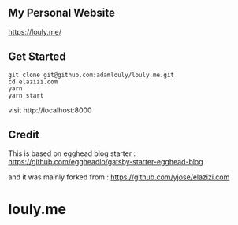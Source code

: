 ## My Personal Website

https://louly.me/

## Get Started

```
git clone git@github.com:adamlouly/louly.me.git
cd elazizi.com
yarn
yarn start

```

visit http://localhost:8000

## Credit

This is based on egghead blog starter : https://github.com/eggheadio/gatsby-starter-egghead-blog

and it was mainly forked from : https://github.com/yjose/elazizi.com
# louly.me
